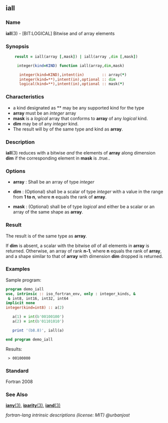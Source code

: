 ## iall

### **Name**

**iall**(3) - \[BIT:LOGICAL\] Bitwise and of array elements

### **Synopsis**

```fortran
    result = iall(array [,mask]) | iall(array ,dim [,mask])
```

```fortran
     integer(kind=KIND) function iall(array,dim,mask)

      integer(kind=KIND),intent(in)        :: array(*)
      integer(kind=**),intent(in),optional :: dim
      logical(kind=**),intent(in),optional :: mask(*)
```

### **Characteristics**

- a kind designated as \*\* may be any supported kind for the type
- **array** must be an _integer_ array
- **mask** is a _logical_ array that conforms to **array** of any
  _logical_ kind.
- **dim** may be of any _integer_ kind.
- The result will by of the same type and kind as **array**.

### **Description**

**iall**(3) reduces with a bitwise _and_ the elements of **array** along
dimension **dim** if the corresponding element in **mask** is _.true._.

### **Options**

- **array**
  : Shall be an array of type _integer_

- **dim**
  : (Optional) shall be a scalar of type _integer_ with a value in the
  range from **1 to n**, where **n** equals the rank of **array**.

- **mask**
  : (Optional) shall be of type _logical_ and either be a scalar or an
  array of the same shape as **array**.

### **Result**

The result is of the same type as **array**.

If **dim** is absent, a scalar with the bitwise _all_ of all elements in
**array** is returned. Otherwise, an array of rank **n-1**, where **n**
equals the rank of **array**, and a shape similar to that of **array**
with dimension **dim** dropped is returned.

### **Examples**

Sample program:

```fortran
program demo_iall
use, intrinsic :: iso_fortran_env, only : integer_kinds, &
 & int8, int16, int32, int64
implicit none
integer(kind=int8) :: a(2)

   a(1) = int(b'00100100')
   a(2) = int(b'01101010')

   print '(b8.8)', iall(a)

end program demo_iall
```

Results:

```text
 > 00100000
```

### **Standard**

Fortran 2008

### **See Also**

[**iany**(3)](#iany),
[**iparity**(3)](#iparity),
[**iand**(3)](#iand)

_fortran-lang intrinsic descriptions (license: MIT) \@urbanjost_
